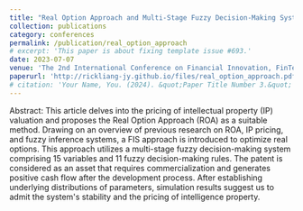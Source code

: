```yaml
---
title: "Real Option Approach and Multi-Stage Fuzzy Decision-Making System for IP Valuation"
collection: publications
category: conferences
permalink: /publication/real_option_approach
# excerpt: 'This paper is about fixing template issue #693.'
date: 2023-07-07
venue: 'The 2nd International Conference on Financial Innovation, FinTech and Information Technology (FFIT 2023)'
paperurl: 'http://rickliang-jy.github.io/files/real_option_approach.pdf'
# citation: 'Your Name, You. (2024). &quot;Paper Title Number 3.&quot; <i>GitHub Journal of Bugs</i>. 1(3).'
---
```



Abstract: This article delves into the pricing of intellectual property (IP) valuation and proposes the Real Option Approach (ROA) as a suitable method. Drawing on an overview of previous research on ROA, IP pricing, and fuzzy inference systems, a FIS approach is introduced to optimize real options. This approach utilizes a multi-stage fuzzy decision-making system comprising 15 variables and 11 fuzzy decision-making rules. The patent is considered as an asset that requires commercialization and generates positive cash flow after the development process. After establishing underlying distributions of parameters, simulation results suggest us to admit the system's stability and the pricing of intelligence property.
